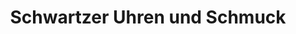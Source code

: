 ---
title: "Schwartzer Uhren und Schmuck"
url: /magdeburg/schwartzer-uhren-und-schmuck/
shop: Schmuck
---